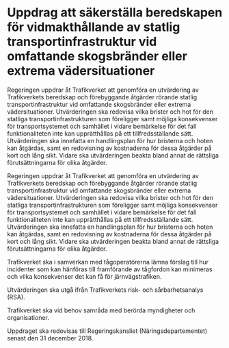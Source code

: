 # Uppdrag att säkerställa beredskapen för vidmakthållande av statlig transportinfrastruktur vid omfattande skogsbränder eller extrema vädersituationer

Regeringen uppdrar åt Trafikverket att genomföra en utvärdering av Trafikverkets beredskap och förebyggande åtgärder rörande statlig transportinfrastruktur vid omfattande skogsbränder eller extrema vädersituationer. Utvärderingen ska redovisa vilka brister och hot för den statliga transportinfrastrukturen som föreligger samt möjliga konsekvenser för transportsystemet och samhället i vidare bemärkelse för det fall funktionaliteten inte kan upprätthållas på ett tillfredsställande sätt. Utvärderingen ska innefatta en handlingsplan för hur bristerna och hoten kan åtgärdas, samt en redovisning av kostnaderna för dessa åtgärder på kort och lång sikt. Vidare ska utvärderingen beakta bland annat de rättsliga förutsättningarna för olika åtgärder.

Regeringen uppdrar åt Trafikverket att genomföra en utvärdering av Trafikverkets beredskap och förebyggande åtgärder rörande statlig transportinfrastruktur vid omfattande skogsbränder eller extrema vädersituationer. Utvärderingen ska redovisa vilka brister och hot för den statliga transportinfrastrukturen som föreligger samt möjliga konsekvenser för transportsystemet och samhället i vidare bemärkelse för det fall funktionaliteten inte kan upprätthållas på ett tillfredsställande sätt. Utvärderingen ska innefatta en handlingsplan för hur bristerna och hoten kan åtgärdas, samt en redovisning av kostnaderna för dessa åtgärder på kort och lång sikt. Vidare ska utvärderingen beakta bland annat de rättsliga förutsättningarna för olika åtgärder.

Trafikverket ska i samverkan med tågoperatörerna lämna förslag till hur incidenter som kan hänföras till framförande av tågfordon kan minimeras och vilka konsekvenser det kan få för järnvägstrafiken.

Utvärderingen ska utgå ifrån Trafikverkets risk- och sårbarhetsanalys (RSA).

Trafikverket ska vid behov samråda med berörda myndigheter och organisationer.

Uppdraget ska redovisas till Regeringskansliet (Näringsdepartementet) senast den 31 december 2018.
